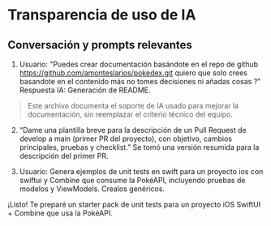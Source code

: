 # Transparencia de uso de IA

## Conversación y prompts relevantes
1) Usuario:
"Puedes crear documentación basándote en el repo de github https://github.com/amonteslarios/pokedex.git quiero que solo crees basandote en el contenido más no tomes decisiones ni añadas cosas ?"
Respuesta IA:
Generación de README.

> Este archivo documenta el soporte de IA usado para mejorar la documentación, sin reemplazar el criterio técnico del equipo.

2) “Dame una plantilla breve para la descripción de un Pull Request de develop a main (primer PR del proyecto), con objetivo, cambios principales, pruebas y checklist.”
Se tomó una versión resumida para la descripción del primer PR.

3)  Usuario:
Genera ejemplos de unit tests en swift para un proyecto ios con swiftui y Combine que consume la PokéAPI, incluyendo pruebas de modelos y ViewModels. Crealos genéricos.

¡Listo! Te preparé un starter pack de unit tests para un proyecto iOS SwiftUI + Combine que usa la PokéAPI.


